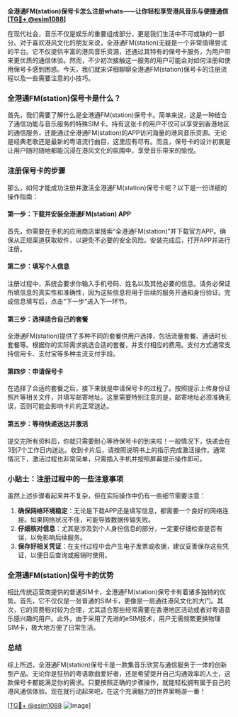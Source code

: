 **全港通FM(station)保号卡怎么注册whats——让你轻松享受港风音乐与便捷通信[[TG💪+ @esim1088](https://t.me/s/esim1088)]**

在现代社会，音乐不仅是娱乐的重要组成部分，更是我们生活中不可或缺的一部分。对于喜欢港风文化的朋友来说，全港通FM(station)无疑是一个非常值得尝试的平台。它不仅提供丰富的港风音乐资源，还通过其特有的保号卡服务，为用户带来更优质的通信体验。然而，不少初次接触这一服务的用户可能会对如何注册和使用保号卡感到困惑。今天，我们就来详细聊聊全港通FM(station)保号卡的注册流程以及一些需要注意的小技巧。

### 全港通FM(station)保号卡是什么？

首先，我们需要了解什么是全港通FM(station)保号卡。简单来说，这是一种结合了通信功能与音乐服务的特殊SIM卡。持有这张卡的用户不仅可以享受到香港地区的通信服务，还能通过全港通FM(station)的APP访问海量的港风音乐资源。无论是经典老歌还是最新的粤语流行曲目，这里应有尽有。而且，保号卡的设计初衷是让用户随时随地都能沉浸在港风文化的氛围中，享受音乐带来的愉悦。

### 注册保号卡的步骤

那么，如何才能成功注册并激活全港通FM(station)保号卡呢？以下是一份详细的操作指南：

#### 第一步：下载并安装全港通FM(station) APP

首先，你需要在手机的应用商店里搜索“全港通FM(station)”并下载官方APP。确保从正规渠道获取软件，以避免不必要的安全风险。安装完成后，打开APP并进行注册。

#### 第二步：填写个人信息

注册过程中，系统会要求你输入手机号码、姓名以及其他必要的信息。请务必保证所填信息的真实性和准确性，因为这些信息将用于后续的服务开通和身份验证。完成信息填写后，点击“下一步”进入下一环节。

#### 第三步：选择适合自己的套餐

全港通FM(station)提供了多种不同的套餐供用户选择，包括流量套餐、通话时长套餐等。根据你的实际需求挑选合适的套餐，并支付相应的费用。支付方式通常支持信用卡、支付宝等多种主流支付手段。

#### 第四步：申请保号卡

在选择了合适的套餐之后，接下来就是申请保号卡的过程了。按照提示上传身份证照片等相关文件，并填写邮寄地址。这里需要特别注意的是，邮寄地址必须准确无误，否则可能会影响卡片的正常送达。

#### 第五步：等待快递送达并激活

提交完所有资料后，你就只需要耐心等待保号卡的到来啦！一般情况下，快递会在3到7个工作日内送达。收到卡片后，请按照说明书上的指示完成激活操作。通常情况下，激活过程也非常简单，只需插入手机并按照屏幕提示操作即可。

### 小贴士：注册过程中的一些注意事项

虽然上述步骤看起来并不复杂，但在实际操作中仍有一些细节需要注意：

1. **确保网络环境稳定**：无论是下载APP还是填写信息，都需要一个良好的网络连接。如果网络状况不佳，可能导致数据传输失败。
2. **仔细核对信息**：尤其是涉及到个人身份信息的部分，一定要仔细检查是否有误，以免影响后续服务。
3. **保存好相关凭证**：在支付过程中会产生电子发票或收据，建议妥善保存这些凭证，以便日后查询或报销时使用。

### 全港通FM(station)保号卡的优势

相比传统运营商提供的普通SIM卡，全港通FM(station)保号卡有着诸多独特的优势。首先，它不仅仅是一张普通的SIM卡，更像是一扇通往港风文化的大门。其次，它的资费相对较为合理，尤其适合那些经常需要在香港地区活动或者对粤语音乐感兴趣的用户。此外，由于采用了先进的eSIM技术，用户无需频繁更换物理SIM卡，极大地方便了日常生活。

### 总结

综上所述，全港通FM(station)保号卡是一款集音乐欣赏与通信服务于一体的创新型产品。无论你是狂热的粤语歌曲爱好者，还是希望提升自己沟通效率的人士，这款保号卡都能满足你的需求。只要按照正确的步骤操作，就能轻松拥有属于自己的港风通信体验。现在就行动起来吧，在这个充满魅力的世界里畅游一番！

[[TG💪+ @esim1088](https://t.me/s/esim1088) ![Image](https://i.postimg.cc/4NQfJmqS/Snipaste-2025-05-13-00-14-12.png)]